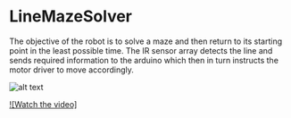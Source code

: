 # LineMazeSolver

The objective of the robot is to solve a maze and then return to its starting point in the least possible time. The IR sensor array detects the line and sends required information to the arduino which then in turn instructs the motor driver to move accordingly.

![alt text](https://hackster.imgix.net/uploads/attachments/1196198/_yI59w8pKDD.blob?auto=compress%2Cformat&w=900&h=675&fit=min)

[![Watch the video]](https://www.youtube.com/watch?v=L626kZ1oaC0)

<!-- [![Watch the video](https://hackster.imgix.net/uploads/attachments/1196198/_yI59w8pKDD.blob?auto=compress%2Cformat&w=900&h=675&fit=min)](https://www.youtube.com/watch?v=L626kZ1oaC0) -->


